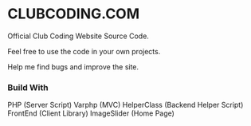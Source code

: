 # CLUBCODING.COM

Official Club Coding Website Source Code.

Feel free to use the code in your own projects.

Help me find bugs and improve the site.

### Build With
PHP (Server Script)
Varphp (MVC)
HelperClass (Backend Helper Script)
FrontEnd (Client Library)
ImageSlider (Home Page)